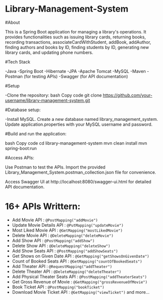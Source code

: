 # Library-Management-System

#About

This is a Spring Boot application for managing a library's operations. It provides functionalities such as issuing library cards, returning books, recording transactions, associateCardWithStudent, addBook, addAuthor, finding authors and books by ID, finding students by ID, generating new library cards, and updating phone numbers.

#Tech Stack

-Java
-Spring Boot
-Hibernate
-JPA
-Apache Tomcat
-MySQL
-Maven
-Postman (for testing APIs)
-Swagger (for API documentation)

#Setup

-Clone the repository:
bash
Copy code
git clone https://github.com/your-username/library-management-system.git


#Database setup:

-Install MySQL.
Create a new database named library_management_system.
Update application.properties with your MySQL username and password.

#Build and run the application:

bash
Copy code
cd library-management-system
mvn clean install
mvn spring-boot:run

#Access APIs:

Use Postman to test the APIs. Import the provided Library_Management_System.postman_collection.json file for convenience.

Access Swagger UI at http://localhost:8080/swagger-ui.html for detailed API documentation.

# 16+ APIs Writtern:

- Add Movie API : `@PostMapping("addMovie")`
- Update Movie Details API : `@PutMapping("updateMovie")`
- Most Liked Movie API : `@GetMapping("mostLikedMovie")`
- Delete Movie API : `@DeleteMapping("deleteMovie")`
- Add Show API : `@PostMapping("addShow")`
- Delete Show API : `@DeleteMapping("deleteShow")`
- Add Show Seats API : `@PostMapping("addShowSeats")`
- Get Shows on Given Date API : `@GetMapping("getShowsOnGivenDate")`
- Count of Booked Seats API : `@GetMapping("countOfBookedSeats")`
- Add Theater API : `@RequestMapping("addTheater")`
- Delete Theater API : `@DeleteMapping("deleteTheater")`
- Add Physical Theater Seats API : `@PostMapping("addTheaterSeats")`
- Get Gross Revenue of Movie : `@GetMapping("grossRevenueOfMovie")`
- Book Ticket API : `@PostMapping("bookTicket")`
- Download Movie Ticket API : `@GetMapping("viewTicket")` and more...

